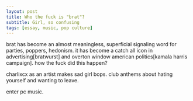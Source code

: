 ```yaml
---
layout: post
title: Who the fuck is "brat"?
subtitle: Girl, so confusing
tags: [essay, music, pop culture]
---
```

brat has become an almost meaningless, superficial signaling word for parties, poppers, hedonism. it has become a catch all icon in advertising[bratwurst] and overton window american politics[kamala harris campaign]. how the fuck did this happen?

charlixcx as an artist makes sad girl bops. club anthems about hating yourself and wanting to leave.

enter pc music. 
<!--stackedit_data:
eyJoaXN0b3J5IjpbNjY2OTIzNjA2LC0yNzM0OTM4NTUsNjYwMj
k1NjMyXX0=
-->